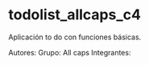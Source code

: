 # todolist_allcaps_c4
Aplicación to do con funciones básicas.

Autores:
Grupo: All caps
Integrantes: 
  
